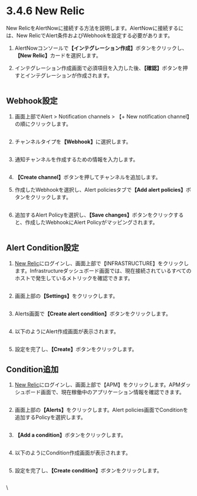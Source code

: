 # 3.4.6 New Relic

New RelicをAlertNowに接続する方法を説明します。AlertNowに接続するには、New RelicでAlert条件およびWebhookを設定する必要があります。



1. AlertNowコンソール&#x3067;**【インテグレーション作成】**&#x30DC;タンをクリックし、**【New Relic】**&#x30AB;ードを選択します。



2. インテグレーション作成画面で必須項目を入力した後、**【確認】**&#x30DC;タンを押すとインテグレーションが作成されます。

<figure><img src="../../.gitbook/assets/image (197).png" alt=""><figcaption></figcaption></figure>



## **Webhook設定**

1. 画面上部でAlert > Notification channels > 【+ New notification channel】の順にクリックします。

<figure><img src="../../.gitbook/assets/image (198).png" alt=""><figcaption></figcaption></figure>



2. チャンネルタイプ&#x3092;**【Webhook】**&#x306B;選択します。

<figure><img src="../../.gitbook/assets/image (199).png" alt=""><figcaption></figcaption></figure>



3. 通知チャンネルを作成するための情報を入力します。

<figure><img src="../../.gitbook/assets/image (200).png" alt=""><figcaption></figcaption></figure>



4. **【Create channel】**&#x30DC;タンを押してチャンネルを追加します。



5. 作成したWebhookを選択し、Alert policiesタブ&#x3067;**【Add alert policies】**&#x30DC;タンをクリックします。

<figure><img src="../../.gitbook/assets/image (201).png" alt=""><figcaption></figcaption></figure>

6. 追加するAlert Policyを選択し、**【Save changes】**&#x30DC;タンをクリックすると、作成したWebhookにAlert Policyがマッピングされます。

<figure><img src="../../.gitbook/assets/image (202).png" alt=""><figcaption></figcaption></figure>

## **Alert Condition設定**

1. [New Relic](https://newrelic.com/)にログインし、画面上部で【INFRASTRUCTURE】をクリックします。Infrastructureダッシュボード画面では、現在接続されているすべてのホストで発生しているメトリックを確認できます。

<figure><img src="../../.gitbook/assets/image (203).png" alt=""><figcaption></figcaption></figure>

2. 画面上部&#x306E;**【Settings】**&#x3092;クリックします。

<figure><img src="../../.gitbook/assets/image (204).png" alt=""><figcaption></figcaption></figure>



3. Alerts画面&#x3067;**【Create alert condition】**&#x30DC;タンをクリックします。

<figure><img src="../../.gitbook/assets/image (205).png" alt=""><figcaption></figcaption></figure>

4. 以下のようにAlert作成画面が表示されます。

<figure><img src="../../.gitbook/assets/image (206).png" alt=""><figcaption></figcaption></figure>

5. 設定を完了し、**【Create】**&#x30DC;タンをクリックします。



## **Condition追加**

1. [New Relic](https://newrelic.com/)にログインし、画面上部で【APM】をクリックします。APMダッシュボード画面で、現在稼働中のアプリケーション情報を確認できます。

<figure><img src="../../.gitbook/assets/image (207).png" alt=""><figcaption></figcaption></figure>

2. 画面上部&#x306E;**【Alerts】**&#x3092;クリックします。Alert policies画面でConditionを追加するPolicyを選択します。

<figure><img src="../../.gitbook/assets/image (208).png" alt=""><figcaption></figcaption></figure>

3. **【Add a condition】**&#x30DC;タンをクリックします。

<figure><img src="../../.gitbook/assets/image (209).png" alt=""><figcaption></figcaption></figure>

4. 以下のようにCondition作成画面が表示されます。

<figure><img src="../../.gitbook/assets/image (210).png" alt=""><figcaption></figcaption></figure>

5. 設定を完了し、**【Create condition】**&#x30DC;タンをクリックします。

<figure><img src="../../.gitbook/assets/image (211).png" alt=""><figcaption></figcaption></figure>

\
